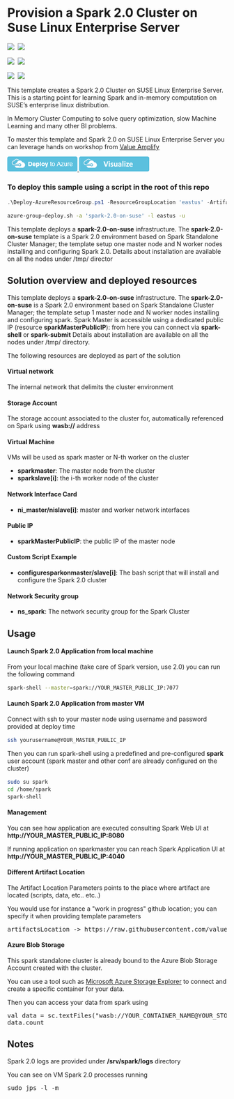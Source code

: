 

# Provision a Spark 2.0 Cluster on Suse Linux Enterprise Server

<IMG SRC="https://azbotstorage.blob.core.windows.net/badges/spark-2.0-on-suse/PublicLastTestDate.svg" />&nbsp;
<IMG SRC="https://azbotstorage.blob.core.windows.net/badges/spark-2.0-on-suse/PublicDeployment.svg" />&nbsp;

<IMG SRC="https://azbotstorage.blob.core.windows.net/badges/spark-2.0-on-suse/FairfaxLastTestDate.svg" />&nbsp;
<IMG SRC="https://azbotstorage.blob.core.windows.net/badges/spark-2.0-on-suse/FairfaxDeployment.svg" />&nbsp;

<IMG SRC="https://azbotstorage.blob.core.windows.net/badges/spark-2.0-on-suse/BestPracticeResult.svg" />&nbsp;
<IMG SRC="https://azbotstorage.blob.core.windows.net/badges/spark-2.0-on-suse/CredScanResult.svg" />&nbsp;

This template creates a Spark 2.0 Cluster on SUSE Linux Enterprise Server.  This is a starting point for learning Spark and in-memory computation on SUSE’s enterprise linux distribution.

In Memory Cluster Computing to solve query optimization, slow Machine Learning and many other BI problems.

To master this template and Spark 2.0 on SUSE Linux Enterprise Server you can leverage hands on workshop from [Value Amplify](http://www.valueamplify.com) 

<a href="https://portal.azure.com/#create/Microsoft.Template/uri/https%3A%2F%2Fraw.githubusercontent.com%2FAzure%2Fazure-quickstart-templates%2Fmaster%2Fspark-2.0-on-suse%2Fazuredeploy.json" target="_blank">
    <img src="https://raw.githubusercontent.com/Azure/azure-quickstart-templates/master/1-CONTRIBUTION-GUIDE/images/deploytoazure.png"/>
</a>

<a href="http://armviz.io/#/?load=https%3A%2F%2Fraw.githubusercontent.com%2FAzure%2Fazure-quickstart-templates%2Fmaster%2Fspark-2.0-on-suse%2Fazuredeploy.json" target="_blank">
    <img src="https://raw.githubusercontent.com/Azure/azure-quickstart-templates/master/1-CONTRIBUTION-GUIDE/images/visualizebutton.png"/>
</a>

### To deploy this sample using a script in the root of this repo

```PowerShell
.\Deploy-AzureResourceGroup.ps1 -ResourceGroupLocation 'eastus' -ArtifactsStagingDirectory 'spark-2.0-on-suse' -UploadArtifacts 
```
```bash
azure-group-deploy.sh -a 'spark-2.0-on-suse' -l eastus -u
```
This template deploys a **spark-2.0-on-suse** infrastructure. The **spark-2.0-on-suse** template is a Spark 2.0 environment based on Spark Standalone Cluster Manager; the template setup one master node and N worker nodes installing and configuring Spark 2.0.
Details about installation are available on all the nodes under /tmp/ director


## Solution overview and deployed resources

This template deploys a **spark-2.0-on-suse** infrastructure. The **spark-2.0-on-suse** is a Spark 2.0 environment based on Spark Standalone Cluster Manager; the template setup 1 master node and N worker nodes installing and configuring spark.
Spark Master is accessible using a dedicated public IP (resource **sparkMasterPublicIP**): from here you can connect via **spark-shell** or **spark-submit**
Details about installation are available on all the nodes under /tmp/ directory.

The following resources are deployed as part of the solution

#### Virtual network

The internal network that delimits the cluster environment

#### Storage Account

The storage account associated to the cluster for, automatically referenced on Spark using **wasb://** address

#### Virtual Machine

VMs will be used as spark master or N-th worker on the cluster

+ **sparkmaster**: The master node from the cluster
+ **sparkslave[i]**: the i-th worker node of the cluster

#### Network Interface Card

+ **ni_master/nislave[i]**: master and worker network interfaces

#### Public IP

+ **sparkMasterPublicIP**: the public IP of the master node

#### Custom Script Example

+ **configuresparkonmaster/slave[i]**: The bash script that will install and configure the Spark 2.0 cluster

#### Network Security group

+ **ns_spark**: The network security group for the Spark Cluster


## Usage

#### Launch Spark 2.0 Application from local machine

From your local machine (take care of Spark version, use 2.0) you can run the following command

```bash
spark-shell --master=spark://YOUR_MASTER_PUBLIC_IP:7077
```

#### Launch Spark 2.0 Application from master VM

Connect with ssh to your master node using username and password provided at deploy time
```bash
ssh yourusername@YOUR_MASTER_PUBLIC_IP
```

Then you can run spark-shell using a predefined and pre-configured **spark** user account (spark master and other conf are already configured on the cluster)

```bash
sudo su spark
cd /home/spark
spark-shell
```

#### Management

You can see how application are executed consulting Spark Web UI at **http://YOUR_MASTER_PUBLIC_IP:8080**

If running application on sparkmaster you can reach Spark Application UI at **http://YOUR_MASTER_PUBLIC_IP:4040**


#### Different Artifact Location

The Artifact Location Parameters points to the place where artifact are located (scripts, data, etc.. etc..)

You would use for instance a "work in progress" github location; you can specify it when providing template parameters
<pre>
artifactsLocation -> https://raw.githubusercontent.com/valueamplify/azure-quickstart-templates/fixsetupscripts/spark-2.0-on-suse/
</pre>

#### Azure Blob Storage

This spark standalone cluster is already bound to the Azure Blob Storage Account created with the cluster.

You can use a tool such as [Microsoft Azure Storage Explorer](http://storageexplorer.com) to connect and create a specific container for your data.

Then you can access your data from spark using

<pre>
val data = sc.textFiles("wasb://YOUR_CONTAINER_NAME@YOUR_STORAGE_ACCOUNT_NAME.blob.core.windows.net/text.txt")
data.count
</pre>

## Notes

Spark 2.0 logs are provided under **/srv/spark/logs** directory

You can see on VM Spark 2.0 processes running

<pre>
sudo jps -l -m
<pre>
